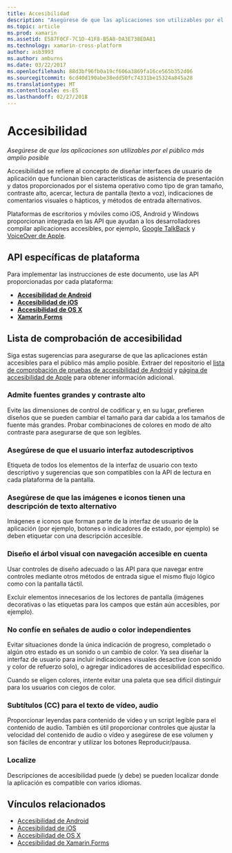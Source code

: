 ```yaml
---
title: Accesibilidad
description: "Asegúrese de que las aplicaciones son utilizables por el público más amplio posible"
ms.topic: article
ms.prod: xamarin
ms.assetid: E587F0CF-7C1D-41F8-B5A8-DA3E738EDA81
ms.technology: xamarin-cross-platform
author: asb3993
ms.author: amburns
ms.date: 03/22/2017
ms.openlocfilehash: 88d3bf96fb0a19cf606a3869fa16ce565b352d06
ms.sourcegitcommit: 6cd40d190abe38edd50fc74331be15324a845a28
ms.translationtype: MT
ms.contentlocale: es-ES
ms.lasthandoff: 02/27/2018
---
```

# <a name="accessibility"></a>Accesibilidad

_Asegúrese de que las aplicaciones son utilizables por el público más amplio posible_

Accesibilidad se refiere al concepto de diseñar interfaces de usuario de aplicación que funcionan bien características de asistencia de presentación y datos proporcionados por el sistema operativo como tipo de gran tamaño, contraste alto, acercar, lectura de pantalla (texto a voz), indicaciones de comentarios visuales o hápticos, y métodos de entrada alternativos.

Plataformas de escritorios y móviles como iOS, Android y Windows proporcionan integrada en las API que ayudan a los desarrolladores compilar aplicaciones accesibles, por ejemplo, [Google TalkBack](https://play.google.com/store/apps/details?id=com.google.android.marvin.talkback) y [VoiceOver de Apple](http://www.apple.com/accessibility/ios/voiceover/).

## <a name="platform-specific-apis"></a>API específicas de plataforma

Para implementar las instrucciones de este documento, use las API proporcionadas por cada plataforma:

- [**Accesibilidad de Android**](~/android/app-fundamentals/accessibility.md)
- [**Accesibilidad de iOS**](~/ios/app-fundamentals/accessibility.md)
- [**Accesibilidad de OS X**](~/mac/app-fundamentals/accessibility.md)
- [**Xamarin.Forms**](~/xamarin-forms/app-fundamentals/accessibility/index.md)

<a name="checklist" />

## <a name="accessibility-checklist"></a>Lista de comprobación de accesibilidad

Siga estas sugerencias para asegurarse de que las aplicaciones están accesibles para el público más amplio posible. Extraer del repositorio el [lista de comprobación de pruebas de accesibilidad de Android](http://developer.android.com/training/accessibility/testing.html) y [página de accesibilidad de Apple](http://www.apple.com/accessibility/) para obtener información adicional.

### <a name="support-large-fonts-and-high-contrast"></a>Admite fuentes grandes y contraste alto

Evite las dimensiones de control de codificar y, en su lugar, prefieren diseños que se pueden cambiar el tamaño para dar cabida a los tamaños de fuente más grandes.
Probar combinaciones de colores en modo de alto contraste para asegurarse de que son legibles.

### <a name="make-the-user-interface-self-describing"></a>Asegúrese de que el usuario interfaz autodescriptivos

Etiqueta de todos los elementos de la interfaz de usuario con texto descriptivo y sugerencias que son compatibles con la API de lectura en cada plataforma de la pantalla.

### <a name="ensure-that-images-and-icons-have-an-alternate-text-description"></a>Asegúrese de que las imágenes e iconos tienen una descripción de texto alternativo

Imágenes e iconos que forman parte de la interfaz de usuario de la aplicación (por ejemplo, botones o indicadores de estado, por ejemplo) se deben etiquetar con una descripción accesible.

### <a name="design-the-visual-tree-with-accessible-navigation-in-mind"></a>Diseño el árbol visual con navegación accesible en cuenta

Usar controles de diseño adecuado o las API para que navegar entre controles mediante otros métodos de entrada sigue el mismo flujo lógico como con la pantalla táctil.

Excluir elementos innecesarios de los lectores de pantalla (imágenes decorativas o las etiquetas para los campos que están aún accesibles, por ejemplo).

### <a name="dont-rely-on-audio-or-color-cues-alone"></a>No confíe en señales de audio o color independientes

Evitar situaciones donde la única indicación de progreso, completado o algún otro estado es un sonido o un cambio de color. Ya sea diseñar la interfaz de usuario para incluir indicaciones visuales desactive (con sonido y color de refuerzo solo), o agregar indicadores de accesibilidad específico.

Cuando se eligen colores, intente evitar una paleta que sea difícil distinguir para los usuarios con ciegos de color.

### <a name="captioning-for-video-text-for-audio"></a>Subtítulos (CC) para el texto de vídeo, audio

Proporcionar leyendas para contenido de vídeo y un script legible para el contenido de audio. También es útil proporcionar controles que ajustar la velocidad del contenido de audio o vídeo y asegúrese de ese volumen y son fáciles de encontrar y utilizar los botones Reproducir/pausa.

### <a name="localize"></a>Localize

Descripciones de accesibilidad puede (y debe) se pueden localizar donde la aplicación es compatible con varios idiomas.



## <a name="related-links"></a>Vínculos relacionados

- [Accesibilidad de Android](~/android/app-fundamentals/accessibility.md)
- [Accesibilidad de iOS](~/ios/app-fundamentals/accessibility.md)
- [Accesibilidad de OS X](~/mac/app-fundamentals/accessibility.md)
- [Accesibilidad de Xamarin.Forms](~/xamarin-forms/app-fundamentals/accessibility/index.md)
